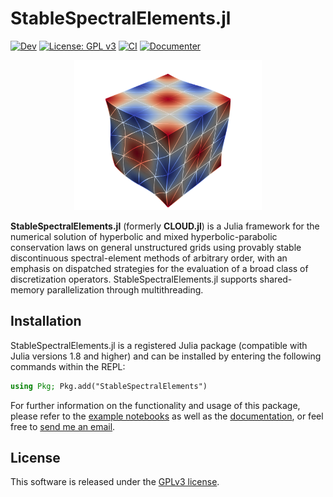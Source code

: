 # StableSpectralElements.jl

[![Dev](https://img.shields.io/badge/docs-dev-blue.svg)](https://tjbmontoya.com/StableSpectralElements.jl/dev/) [![License: GPL v3](https://img.shields.io/badge/License-GPLv3-blue.svg)](https://www.gnu.org/licenses/gpl-3.0)
[![CI](https://github.com/tristanmontoya/StableSpectralElements.jl/actions/workflows/ci.yml/badge.svg)](https://github.com/tristanmontoya/StableSpectralElements.jl/actions/workflows/ci.yml) [![Documenter](https://github.com/tristanmontoya/StableSpectralElements.jl/actions/workflows/documenter.yml/badge.svg)](https://github.com/tristanmontoya/StableSpectralElements.jl/actions/workflows/documenter.yml) 
<p align=center>
<img src="docs/src/assets/visualization.png" alt="drawing" style="width:300px;"/>

**StableSpectralElements.jl** (formerly **CLOUD.jl**) is a Julia framework for the numerical solution of hyperbolic and mixed hyperbolic-parabolic conservation laws on general unstructured grids using provably stable discontinuous spectral-element methods of arbitrary order, with an emphasis on dispatched strategies for the evaluation of a broad class of discretization operators. StableSpectralElements.jl supports shared-memory parallelization through multithreading. 

## Installation

StableSpectralElements.jl is a registered Julia package (compatible with Julia versions 1.8 and higher) and can be installed by entering the following commands within the REPL:
```julia
using Pkg; Pkg.add("StableSpectralElements")
```

For further information on the functionality and usage of this package, please refer to the [example notebooks](https://github.com/tristanmontoya/StableSpectralElements.jl/tree/main/examples/) as well as the [documentation](https://tjbmontoya.com/StableSpectralElements.jl/dev/), or feel free to [send me an email](mailto:tristan.montoya@mail.utoronto.ca).


## License

This software is released under the [GPLv3 license](https://www.gnu.org/licenses/gpl-3.0.en.html).